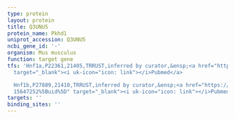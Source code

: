```yaml
---
type: protein
layout: protein
title: Q3UNU5
protein_name: Pkhd1
uniprot_accession: Q3UNU5
ncbi_gene_id: '-'
organism: Mus musculus
function: target gene
tfs: 'Hnf1a,P22361,21405,TRRUST,inferred by curator,&ensp;<a href="https://www.ncbi.nlm.nih.gov/pubmed/?term=15067314%5Buid%5D"
  target="_blank"><i uk-icon="icon: link"></i>Pubmed</a>

  Hnf1b,P27889,21410,TRRUST,inferred by curator,&ensp;<a href="https://www.ncbi.nlm.nih.gov/pubmed/?term=15067314;
  15647252%5Buid%5D" target="_blank"><i uk-icon="icon: link"></i>Pubmed</a>'
targets: ''
binding_sites: ''
---
```

